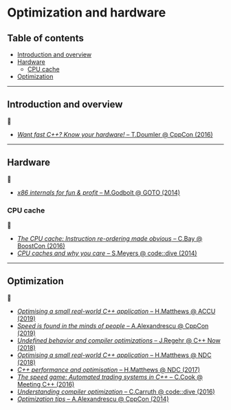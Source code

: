 # Optimization and hardware

## Table of contents

* [Introduction and overview](#introduction-and-overview)
* [Hardware](#hardware)
	* [CPU cache](#cpu-cache)
* [Optimization](#optimization)

---

## Introduction and overview

:movie_camera:

* [*Want fast C++? Know your hardware!* &ndash; T.Doumler @ CppCon (2016)](https://www.youtube.com/watch?v=BP6NxVxDQIs)

---

## Hardware

:movie_camera:

* [*x86 internals for fun & profit* &ndash; M.Godbolt @ GOTO (2014)](https://www.youtube.com/watch?v=hgcNM-6wr34)

### CPU cache

:movie_camera:

* [*The CPU cache: Instruction re-ordering made obvious* &ndash; C.Bay @ BoostCon (2016)](https://www.youtube.com/watch?v=tNkVUIv2gEE)
* [*CPU caches and why you care* &ndash; S.Meyers @ code::dive (2014)](https://www.youtube.com/watch?v=WDIkqP4JbkE)

---

## Optimization

:movie_camera:

* [*Optimising a small real-world C++ application* &ndash; H.Matthews @ ACCU (2019)](https://www.youtube.com/watch?v=fDlE93hs_-U)
* [*Speed is found in the minds of people* &ndash; A.Alexandrescu @ CppCon (2019)](https://www.youtube.com/watch?v=FJJTYQYB1JQ)
* [*Undefined behavior and compiler optimizations* &ndash; J.Regehr @ C++ Now (2018)](https://www.youtube.com/watch?v=AeEwxtEOgH0)
* [*Optimising a small real-world C++ application* &ndash; H.Matthews @ NDC (2018)](https://www.youtube.com/watch?v=IGFBCvroXJ8)
* [*C++ performance and optimisation* &ndash; H.Matthews @ NDC (2017)](https://www.youtube.com/watch?v=eICYHA-eyXM)
* [*The speed game: Automated trading systems in C++* &ndash; C.Cook @ Meeting C++ (2016)](https://www.youtube.com/watch?v=ulOLGX3HNCI)
* [*Understanding compiler optimization* &ndash; C.Carruth @ code::dive (2016)](https://www.youtube.com/watch?v=haQ2cijhvhE)
* [*Optimization tips* &ndash; A.Alexandrescu @ CppCon (2014)](https://www.youtube.com/watch?v=Qq_WaiwzOtI)

<!-- https://www.airs.com/blog/archives/120
https://www.agner.org/optimize/optimizing_cpp.pdf
http://www.reedbeta.com/blog/data-oriented-hash-table/
 -->
